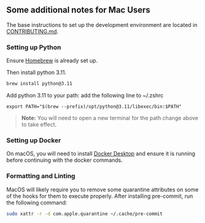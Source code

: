 ## Some additional notes for Mac Users

The base instructions to set up the development environment are located in [CONTRIBUTING.md](https://github.com/digitranslab/zakk/blob/main/CONTRIBUTING.md).

### Setting up Python

Ensure [Homebrew](https://brew.sh/) is already set up.

Then install python 3.11.

```bash
brew install python@3.11
```

Add python 3.11 to your path: add the following line to ~/.zshrc

```
export PATH="$(brew --prefix)/opt/python@3.11/libexec/bin:$PATH"
```

> **Note:**
> You will need to open a new terminal for the path change above to take effect.

### Setting up Docker

On macOS, you will need to install [Docker Desktop](https://www.docker.com/products/docker-desktop/) and
ensure it is running before continuing with the docker commands.

### Formatting and Linting

MacOS will likely require you to remove some quarantine attributes on some of the hooks for them to execute properly.
After installing pre-commit, run the following command:

```bash
sudo xattr -r -d com.apple.quarantine ~/.cache/pre-commit
```

